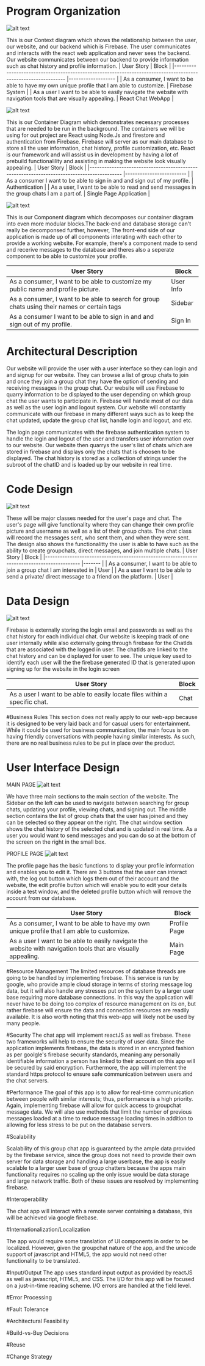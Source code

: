 
# Program Organization

![alt text](https://cdn.discordapp.com/attachments/803334690009382935/813153807445917776/Contextdiagram.png)

This is our Context diagram which shows the relationship between the user, our website, and our backend which is Firebase. The user communicates and interacts with the react web application and never sees the backend. Our website communicates between our backend to provide information such as chat history and profile information.
| User Story                                                                                                    	| Block             	|
|---------------------------------------------------------------------------------------------------------------	|-------------------	|
| As a consumer, I want to be able to have my own unique profile that I am able to customize.                   	| Firebase System   	|
| As a user I want to be able to easily navigate the website with navigation tools that are visually appealing. 	| React Chat WebApp 	|

![alt text](https://cdn.discordapp.com/attachments/803334690009382935/813159420158017566/Containerdiagram.png)

This is our Container Diagram which demonstrates necessary processes that are needed to be run in the background. The containers we will be using for out project are React using Node.Js and firestore and authentication from Firebase. Firebase will server as our main database to store all the user information, chat history, profile customization, etc. React is our framework and will assist us in development by having a lot of prebuild functionalility and assisting in making the website look visually appealing.
| User Story                                                                                	| Block                   	|
|-------------------------------------------------------------------------------------------	|-------------------------	|
| As a consumer I want to be able to sign in and and sign out of my profile.                	| Authentication          	|
| As a user, I want to be able to read and send messages in the group chats I am a part of. 	| Single Page Application 	|


![alt text](https://cdn.discordapp.com/attachments/803334690009382935/813167170577235998/componentdiagram.png)

This is our Component diagram which decomposes our container diagram into even more modular blocks.The back-end and database storage can't really be decomponsed further, however, The front-end side of our application is made up of all components interating with each other to provide a working website. For example, there's a component made to send and recerive messages to the database and theres also a seperate component to be able to customize your profile.

| User Story                                                                                   	| Block     	|
|----------------------------------------------------------------------------------------------	|-----------	|
| As a consumer, I want to be able to customize my public name and profile picture.            	| User Info 	|
| As a consumer, I want to be able to search for group chats using their names or certain tags 	| Sidebar   	|
| As a consumer I want to be able to sign in and and sign out of my profile.                   	| Sign In   	|

# Architectural Description
Our website will provide the user with a user interface so they can login and and signup for our website. They can browse a list of group chats to join and once they join a group chat they have the option of sending and receiving messages in the group chat. Our website will use Firebase to quarry information to be displayed to the user depending on which group chat the user wants to participate in. Firebase will handle most of our data as well as the user login and logout system. Our website will constantly communicate with our firebase in many different ways such as to keep the chat updated, update the group chat list, handle login and logout, and etc. 

The login page communicates with the firebase authentication system to handle the login and logout of the user and transfers user information over to our website. 
Our website then quarrys the user's list of chats which are stored in firebase and displays only the chats that is choosen to be displayed.
The chat history is stored as a collection of strings under the subroot of the chatID and is loaded up by our website in real time.


# Code Design

![alt text](https://cdn.discordapp.com/attachments/548034934422634496/810605494694969365/download.png)

These will be major classes needed for the user's page and chat. The user's page will give functionality where they can change their own profile picture and username as well as a list of their group chats. The chat class will record the messages sent, who sent them, and when they were sent. The design also shows the functionalitty the user is able to have such as the ability to create groupchats, direct messages, and join multiple chats. 
| User Story                                                                                 	| Block 	|
|--------------------------------------------------------------------------------------------	|-------	|
| As a consumer, I want to be able to join a group chat I am interested in                   	| User  	|
| As a user I want to be able to send a private/ direct message to a friend on the platform. 	| User  	|



# Data Design

![alt text](https://cdn.discordapp.com/attachments/548034934422634496/810615103840976896/unknown.png)

Firebase is externally storing the login email and passwords as well as the chat history for each individual chat. Our website is keeping track of one user internally while also externally going through firebase for the ChatIds that are associated with the logged in user. The chatIds are linked to the chat history and can be displayed for user to see. The unique key used to identify each user will the the firebase generated ID that is generated upon signing up for the website in the login screen

| User Story                                                                 	| Block 	|
|----------------------------------------------------------------------------	|-------	|
| As a user I want to be able to easily locate files within a specific chat. 	| Chat  	|


#Business Rules
This section does not really apply to our web-app because it is designed to be very laid back and for casual users for entertainment. While it could be used for business communication, the main focus is on having friendly conversations with people having similar interests. As such, there are no real business rules to be put in place over the product.

# User Interface Design

MAIN PAGE
![alt text](https://cdn.discordapp.com/attachments/548034934422634496/810609506098610206/unknown.png)

We have three main sections to the main section of the website. The Sidebar on the left can be used to navigate between searching for group chats, updating your profile, viewing chats, and signing out. The middle section contains the list of group chats that the user has joined and they can be selected so they appear on the right. The chat window section shows the chat history of the selected chat and is updated in real time. As a user you would want to send messages and you can do so at the bottom of the screen on the right in the small box.

PROFILE PAGE
![alt text](https://cdn.discordapp.com/attachments/803334690009382935/813235406266171452/art.png)

The profile page has the basic functions to display your profile information and enables you to edit it. There are 3 buttons that the user can interact with, the log out button which logs them out of their account and the website, the edit profile button which will enable you to edit your details inside a test window, and the deleted profile button which will remove the account from our database.

| User Story                                                                                                    	| Block        	|
|---------------------------------------------------------------------------------------------------------------	|--------------	|
| As a consumer, I want to be able to have my own unique profile that I am able to customize.                   	| Profile Page 	|
| As a user I want to be able to easily navigate the website with navigation tools that are visually appealing. 	| Main Page    	|



#Resource Management
The limited resources of database threads are going to be handled by implementing firebase. This service is run by google, who provide ample cloud storage in terms of storing message log data, but it will also handle any stresses put on the system by a larger user base requiring more database connections. In this way the application will never have to be doing too complex of resource management on its on, but rather firebase will ensure the data and connection resources are readily available. It is also worth noting that this web-app will likely not be used by many people.






#Security
The chat app will implement reactJS as well as firebase. These two frameworks will help to ensure the security of user data. Since the application implements firebase, the data is stored in an encrypted fashion as per goolgle's firebase security standards, meaning any personally identifiable information a person has linked to their account on this app will be secured by said encryption. Furthermore, the app will implement the standard https protocol to ensure safe communication between users and the chat servers.





#Performance
The goal of this app is to allow for real-time communication between people with similar interests; thus, performance is a high priority. Again, implementing firebase will allow for quick access to groupchat message data. We will also use methods that limit the number of previous messages loaded at a time to reduce message loading times in addition to allowing for less stress to be put on the database servers.




#Scalability

Scalability of this group chat app is guaranteed by the ample data provided by the firebase service, since the group does not need to provide their own server for data storage and handling a large userbase, the app is easily scalable to a larger user base of group chatters because the apps main functionality requires no scaling up the only issue would be data storage and large network traffic. Both of these issues are resolved by implementing firebase.






#Interoperability

The chat app will interact with a remote server containing a database, this will be achieved via google firebase.







#Internationalization/Localization

The app would require some translation of UI components in order to be localized. However, given the groupchat nature of the app, and the unicode support of javascript and HTML5, the app would not need other functionality to be translated. 




#Input/Output
The app uses standard input output as provided by reactJS as well as javascript, HTML5, and CSS. The I/O for this app will be focused on a just-in-time reading scheme. I/O errors are handled at the field level. 






#Error Processing







#Fault Tolerance










#Architectural Feasibility





#Build-vs-Buy Decisions




#Reuse



#Change Strategy


